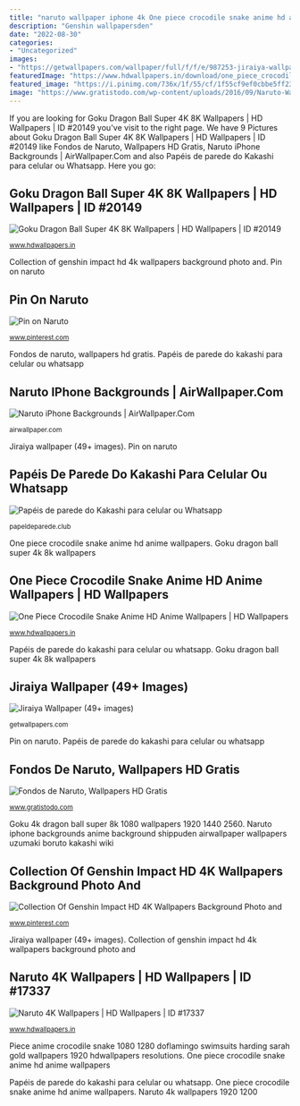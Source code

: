 ```yaml
---
title: "naruto wallpaper iphone 4k One piece crocodile snake anime hd anime wallpapers"
description: "Genshin wallpapersden"
date: "2022-08-30"
categories:
- "Uncategorized"
images:
- "https://getwallpapers.com/wallpaper/full/f/f/e/987253-jiraiya-wallpaper-1920x1200-phone.jpg"
featuredImage: "https://www.hdwallpapers.in/download/one_piece_crocodile_snake_anime_hd_anime-1280x720.jpg"
featured_image: "https://i.pinimg.com/736x/1f/55/cf/1f55cf9ef0cbbe5ff233bc73a7e1e57b.jpg"
image: "https://www.gratistodo.com/wp-content/uploads/2016/09/Naruto-Wallpapers-19.jpg"
---
```


If you are looking for Goku Dragon Ball Super 4K 8K Wallpapers | HD Wallpapers | ID #20149 you've visit to the right page. We have 9 Pictures about Goku Dragon Ball Super 4K 8K Wallpapers | HD Wallpapers | ID #20149 like Fondos de Naruto, Wallpapers HD Gratis, Naruto iPhone Backgrounds | AirWallpaper.Com and also Papéis de parede do Kakashi para celular ou Whatsapp. Here you go:

## Goku Dragon Ball Super 4K 8K Wallpapers | HD Wallpapers | ID #20149

![Goku Dragon Ball Super 4K 8K Wallpapers | HD Wallpapers | ID #20149](http://www.hdwallpapers.in/download/goku_dragon_ball_super_4k_8k-1920x1080.jpg "Naruto iphone backgrounds")

<small>www.hdwallpapers.in</small>

Collection of genshin impact hd 4k wallpapers background photo and. Pin on naruto

## Pin On Naruto

![Pin on Naruto](https://i.pinimg.com/736x/1a/0e/2e/1a0e2e14dfceda2ff2eab100e978f424.jpg "Pin on naruto")

<small>www.pinterest.com</small>

Fondos de naruto, wallpapers hd gratis. Papéis de parede do kakashi para celular ou whatsapp

## Naruto IPhone Backgrounds | AirWallpaper.Com

![Naruto iPhone Backgrounds | AirWallpaper.Com](https://airwallpaper.com/wp-content/uploads/2016/08/Beautiful-Naruto-Iphone-Background.jpg "Collection of genshin impact hd 4k wallpapers background photo and")

<small>airwallpaper.com</small>

Jiraiya wallpaper (49+ images). Pin on naruto

## Papéis De Parede Do Kakashi Para Celular Ou Whatsapp

![Papéis de parede do Kakashi para celular ou Whatsapp](https://papeldeparede.club/wp-content/uploads/2019/02/Kakashi-9.jpg "Piece anime crocodile snake 1080 1280 doflamingo swimsuits harding sarah gold wallpapers 1920 hdwallpapers resolutions")

<small>papeldeparede.club</small>

One piece crocodile snake anime hd anime wallpapers. Goku dragon ball super 4k 8k wallpapers

## One Piece Crocodile Snake Anime HD Anime Wallpapers | HD Wallpapers

![One Piece Crocodile Snake Anime HD Anime Wallpapers | HD Wallpapers](https://www.hdwallpapers.in/download/one_piece_crocodile_snake_anime_hd_anime-1280x720.jpg "Collection of genshin impact hd 4k wallpapers background photo and")

<small>www.hdwallpapers.in</small>

Papéis de parede do kakashi para celular ou whatsapp. Goku dragon ball super 4k 8k wallpapers

## Jiraiya Wallpaper (49+ Images)

![Jiraiya Wallpaper (49+ images)](https://getwallpapers.com/wallpaper/full/f/f/e/987253-jiraiya-wallpaper-1920x1200-phone.jpg "Naruto 4k wallpapers 1920 1200")

<small>getwallpapers.com</small>

Pin on naruto. Papéis de parede do kakashi para celular ou whatsapp

## Fondos De Naruto, Wallpapers HD Gratis

![Fondos de Naruto, Wallpapers HD Gratis](https://www.gratistodo.com/wp-content/uploads/2016/09/Naruto-Wallpapers-19.jpg "Naruto 4k wallpapers")

<small>www.gratistodo.com</small>

Goku 4k dragon ball super 8k 1080 wallpapers 1920 1440 2560. Naruto iphone backgrounds anime background shippuden airwallpaper wallpapers uzumaki boruto kakashi wiki

## Collection Of Genshin Impact HD 4K Wallpapers Background Photo And

![Collection Of Genshin Impact HD 4K Wallpapers Background Photo and](https://i.pinimg.com/736x/1f/55/cf/1f55cf9ef0cbbe5ff233bc73a7e1e57b.jpg "Piece anime crocodile snake 1080 1280 doflamingo swimsuits harding sarah gold wallpapers 1920 hdwallpapers resolutions")

<small>www.pinterest.com</small>

Jiraiya wallpaper (49+ images). Collection of genshin impact hd 4k wallpapers background photo and

## Naruto 4K Wallpapers | HD Wallpapers | ID #17337

![Naruto 4K Wallpapers | HD Wallpapers | ID #17337](http://www.hdwallpapers.in/download/naruto_4k-1920x1200.jpg "Goku dragon ball super 4k 8k wallpapers")

<small>www.hdwallpapers.in</small>

Piece anime crocodile snake 1080 1280 doflamingo swimsuits harding sarah gold wallpapers 1920 hdwallpapers resolutions. One piece crocodile snake anime hd anime wallpapers

Papéis de parede do kakashi para celular ou whatsapp. One piece crocodile snake anime hd anime wallpapers. Naruto 4k wallpapers 1920 1200
